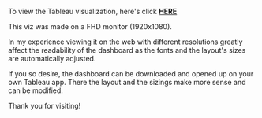 To view the Tableau visualization, here's click [**HERE**](https://public.tableau.com/app/profile/edricnes/viz/Covid_Dashboard_16658607710170/Dashboard1)

This viz was made on a FHD monitor (1920x1080).

In my experience viewing it on the web with different resolutions greatly affect the readability of the dashboard as the fonts and the layout's sizes are automatically adjusted.

If you so desire, the dashboard can be downloaded and opened up on your own Tableau app. There the layout and the sizings make more sense and can be modified.

Thank you for visiting!
